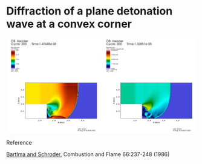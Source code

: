 # Diffraction of a plane detonation wave at a convex corner

![](../images/step200.png)

Reference

[Bartlma and Schroder](https://doi.org/10.1016/0010-2180(86)90137-9),
 Combustion and Flame 66:237-248 (1986)

